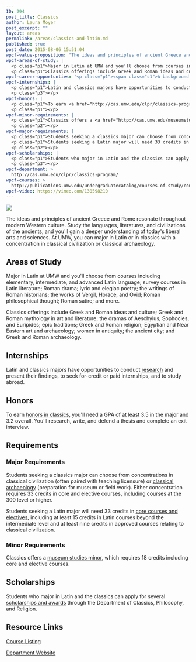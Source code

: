 ```yaml
---
ID: 294
post_title: Classics
author: Laura Moyer
post_excerpt: ""
layout: areas
permalink: /areas/classics-and-latin.md
published: true
post_date: 2015-08-06 15:51:04
wpcf-value-proposition: "The ideas and principles of ancient Greece and Rome resonate throughout modern Western culture. Study the languages, literatures, and civilizations of the ancients, and you'll gain a deeper understanding of today's liberal arts and sciences. At UMW, you can major in Latin or in classics with a concentration in classical civilization or classical archaeology."
wpcf-areas-of-study: |
  <p class="p1">Major in Latin at UMW and you'll choose from courses including elementary, intermediate, and advanced Latin language; survey courses in Latin literature; Roman drama; lyric and elegiac poetry; the writings of Roman historians; the works of Vergil, Horace, and Ovid; Roman philosophical thought; Roman satire; and more.</p>
  <p class="p1">Classics offerings include Greek and Roman ideas and culture; Greek and Roman mythology in art and literature; the dramas of Aeschylus, Sophocles, and Euripides; epic traditions; Greek and Roman religion; Egyptian and Near Eastern art and archaeology; women in antiquity; the ancient city; and Greek and Roman archaeology.</p>
wpcf-career-opportunties: '<p class="p1"><span class="s1">A background in Latin or classics gives graduates a wide range of opportunities after college,</span> including museum work, archaeology, graduate study, teaching, and translating. A classics major is also excellent preparation for the LSAT and law school.</p>'
wpcf-internships: |
  <p class="p1">Latin and classics majors have opportunities to conduct <a href="http://cas.umw.edu/clpr/undergraduate-research/">research</a> and present their findings, to seek for-credit or paid internships, and to study abroad.</p>
  <p class="p3"></p>
wpcf-honors: |
  <p class="p1">To earn <a href="http://cas.umw.edu/clpr/classics-program/undergraduate-research-2/">honors in classics</a>, you'll need a GPA of at least 3.5 in the major and 3.2 overall. You'll research, write, and defend a thesis and complete an exit interview.</p>
  <p class="p1"></p>
wpcf-minor-requirements: |
  <p class="p1">Classics offers a <a href="http://cas.umw.edu/museumstudies/">museum studies minor</a>, which requires 18 credits including core and elective courses.</p>
  <p class="p2"></p>
wpcf-major-requirements: |
  <p class="p1">Students seeking a classics major can choose from concentrations in classical civilization (often paired with teaching licensure) or <a href="https://vimeo.com/129708065">classical archaeology</a> (preparation for museum or field work). Either concentration requires 33 credits in core and elective courses, including courses at the 300 level or higher.</p>
  <p class="p1">Students seeking a Latin major will need 33 credits in <a href="http://publications.umw.edu/undergraduatecatalog/courses-of-study/majors/latn/">core courses and electives</a>, including at least 15 credits in Latin courses beyond the intermediate level and at least nine credits in approved courses relating to classical civilization.</p>
  <p class="p2"></p>
wpcf-scholarships: |
  <p class="p1">Students who major in Latin and the classics can apply for several <a href="http://cas.umw.edu/clpr/undergraduate-scholarships-and-awards/">scholarships and awards</a> through the Department of Classics, Philosophy, and Religion.</p>
  <p class="p3"></p>
wpcf-department: >
  http://cas.umw.edu/clpr/classics-program/
wpcf-courses: >
  http://publications.umw.edu/undergraduatecatalog/courses-of-study/course-descriptions/clas/
wpcf-video: https://vimeo.com/130598210
---
```


<!-- Types Custom Fields: -->

<!-- video -->
[![](https://i.vimeocdn.com/video/522524739_960.jpg)](https://vimeo.com/130598210)
<!-- End video -->

<!-- value-proposition -->
The ideas and principles of ancient Greece and Rome resonate throughout modern Western culture. Study the languages, literatures, and civilizations of the ancients, and you'll gain a deeper understanding of today's liberal arts and sciences. At UMW, you can major in Latin or in classics with a concentration in classical civilization or classical archaeology.
<!-- End value-proposition -->

<!-- areas-of-study -->
## Areas of Study
Major in Latin at UMW and you'll choose from courses including elementary, intermediate, and advanced Latin language; survey courses in Latin literature; Roman drama; lyric and elegiac poetry; the writings of Roman historians; the works of Vergil, Horace, and Ovid; Roman philosophical thought; Roman satire; and more.

Classics offerings include Greek and Roman ideas and culture; Greek and Roman mythology in art and literature; the dramas of Aeschylus, Sophocles, and Euripides; epic traditions; Greek and Roman religion; Egyptian and Near Eastern art and archaeology; women in antiquity; the ancient city; and Greek and Roman archaeology.
<!-- End areas-of-study -->

<!-- internships -->
## Internships
Latin and classics majors have opportunities to conduct [research](http://cas.umw.edu/clpr/undergraduate-research/) and present their findings, to seek for-credit or paid internships, and to study abroad.
<!-- End internships -->

<!-- honors -->
## Honors
To earn [honors in classics](http://cas.umw.edu/clpr/classics-program/undergraduate-research-2/), you'll need a GPA of at least 3.5 in the major and 3.2 overall. You'll research, write, and defend a thesis and complete an exit interview.
<!-- End honors -->

<!-- requirements -->
## Requirements

<!-- major-requirements -->
### Major Requirements
Students seeking a classics major can choose from concentrations in classical civilization (often paired with teaching licensure) or [classical archaeology](https://vimeo.com/129708065) (preparation for museum or field work). Either concentration requires 33 credits in core and elective courses, including courses at the 300 level or higher.

Students seeking a Latin major will need 33 credits in [core courses and electives](http://publications.umw.edu/undergraduatecatalog/courses-of-study/majors/latn/), including at least 15 credits in Latin courses beyond the intermediate level and at least nine credits in approved courses relating to classical civilization.
<!-- End major-requirements -->

<!-- minor-requirements -->
### Minor Requirements
Classics offers a [museum studies minor](http://cas.umw.edu/museumstudies/), which requires 18 credits including core and elective courses.
<!-- End minor-requirements -->

<!-- End requirements -->

<!-- scholarships -->
## Scholarships
Students who major in Latin and the classics can apply for several [scholarships and awards](http://cas.umw.edu/clpr/undergraduate-scholarships-and-awards/) through the Department of Classics, Philosophy, and Religion.
<!-- End scholarships -->

<!-- resource-links -->
## Resource Links

<!-- courses -->
[Course Listing](http://publications.umw.edu/undergraduatecatalog/courses-of-study/course-descriptions/clas/)

<!-- End courses -->


<!-- department -->
[Department Website](http://cas.umw.edu/clpr/classics-program/)

<!-- End department -->

<!-- End resource-links -->

<!-- End Types Custom Fields -->